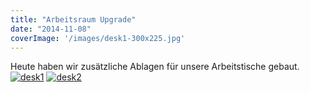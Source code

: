 ```yaml
---
title: "Arbeitsraum Upgrade"
date: "2014-11-08"
coverImage: '/images/desk1-300x225.jpg'
---
```


Heute haben wir zusätzliche Ablagen für unsere Arbeitstische gebaut. [![desk1](../images/desk1-300x225.jpg)](https://hackzogtum-coburg.de/wp-content/uploads/2014/11/desk1.jpg) [![desk2](../images/desk2-300x225.jpg)](https://hackzogtum-coburg.de/wp-content/uploads/2014/11/desk2.jpg)
